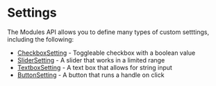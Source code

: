 # Settings
The Modules API allows you to define many types of custom setttings, including the following:
- [CheckboxSetting](checkbox.md) - Toggleable checkbox with a boolean value
- [SliderSetting](slider.md) - A slider that works in a limited range
- [TextboxSetting](textbox.md) - A text box that allows for string input
- [ButtonSetting](button.md) - A button that runs a handle on click